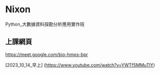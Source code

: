 # Nixon
Python_大數據資料探勘分析應用實作班

## 上課網頁
https://meet.google.com/bio-hmps-bpr

[2023_10_14_早上] (https://www.youtube.com/watch?v=YWTf5MMuTlY)
